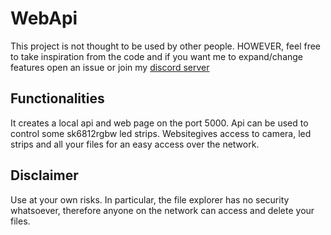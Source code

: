 # WebApi
This project is not thought to be used by other people. 
HOWEVER, feel free to take inspiration from the code and if you want me to expand/change features open an issue or join my [discord server](https://discord.gg/F6bjEfKybV)

## Functionalities
It creates a local api and web page on the port 5000. Api can be used to control some sk6812rgbw led strips.
Websitegives access to camera, led strips and all your files for an easy access over the network.

## Disclaimer
Use at your own risks. In particular, the file explorer has no security whatsoever, therefore anyone on the network can access and delete your files.
